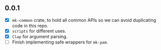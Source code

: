 ## 0.0.1

 - [x] `mk-common` crate, to hold all common APIs so we can avoid duplicating code in this repo.
 - [x] `scripts` for different uses.
 - [x] `Clap` for argument parsing.
 - [ ] Finish implementing safe wrappers for `mk-pam`.
